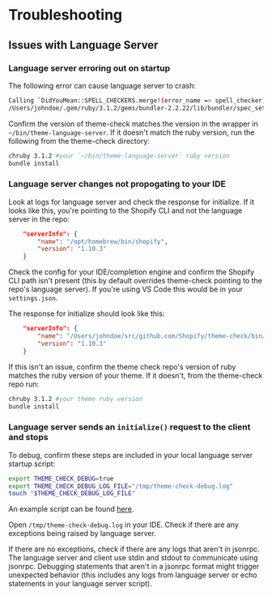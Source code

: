 # Troubleshooting

## Issues with Language Server 

### Language server erroring out on startup

The following error can cause language server to crash:
```bash
Calling `DidYouMean::SPELL_CHECKERS.merge!(error_name => spell_checker)' has been deprecated. Please call `DidYouMean.correct_error(error_name, spell_checker)' instead.
/Users/johndoe/.gem/ruby/3.1.2/gems/bundler-2.2.22/lib/bundler/spec_set.rb:91:in `block in materialize': Could not find ruby-prof-0.18.0 in any of the sources (Bundler::GemNotFound)
```

Confirm the version of theme-check matches the version in the wrapper in `~/bin/theme-language-server`. If it doesn't match the ruby version, run the following from the theme-check directory:

```bash
chruby 3.1.2 #your `~/bin/theme-language-server` ruby version
bundle install
```

### Language server changes not propogating to your IDE

Look at logs for language server and check the response for initialize. If it looks like this, you're pointing to the Shopify CLI and not the language server in the repo:

```json
    "serverInfo": {
        "name": "/opt/homebrew/bin/shopify",
        "version": "1.10.3"
    }
```

Check the config for your IDE/completion engine and confirm the Shopify CLI path isn't present (this by default overrides theme-check pointing to the repo's language server). If you're using VS Code this would be in your `settings.json`. 

The response for initialize should look like this:

```json
    "serverInfo": {
        "name": "/Users/johndoe/src/github.com/Shopify/theme-check/bin/theme-check-language-server",
        "version": "1.10.3"
    }
```

If this isn't an issue, confirm the theme check repo's version of ruby matches the ruby version of your theme. If it doesn't, from the theme-check repo run:

```bash
chruby 3.1.2 #your theme ruby version
bundle install
```

### Language server sends an `initialize()` request to the client and stops

To debug, confirm these steps are included in your local language server startup script:

```bash 
export THEME_CHECK_DEBUG=true
export THEME_CHECK_DEBUG_LOG_FILE="/tmp/theme-check-debug.log"
touch "$THEME_CHECK_DEBUG_LOG_FILE"
```

An example script can be found [here](/CONTRIBUTING.md#run-language-server).

Open `/tmp/theme-check-debug.log` in your IDE. Check if there are any exceptions being raised by language server. 

If there are no exceptions, check if there are any logs that aren't in jsonrpc. The language server and client use stdin and stdout to communicate using jsonrpc. Debugging statements that aren't in a jsonrpc format might trigger unexpected behavior (this includes any logs from language server or echo statements in your language server script).



